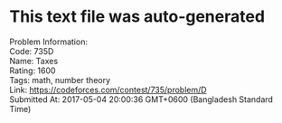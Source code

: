 # This text file was auto-generated  
  
Problem Information:  
Code: 735D  
Name: Taxes  
Rating: 1600  
Tags: math, number theory  
Link: https://codeforces.com/contest/735/problem/D  
Submitted At: 2017-05-04 20:00:36 GMT+0600 (Bangladesh Standard Time)  
